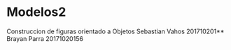 # Modelos2

Construccion de figuras orientado a Objetos
Sebastian Vahos 201710201** </Br>
Brayan Parra 20171020156

